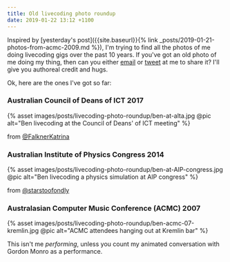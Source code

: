 ```yaml
---
title: Old livecoding photo roundup
date: 2019-01-22 13:12 +1100
---
```


Inspired by [yesterday's post]({{site.baseurl}}{% link
_posts/2019-01-21-photos-from-acmc-2009.md %}), I'm trying to find all the
photos of me doing livecoding gigs over the past 10 years. If you've got an old
photo of me doing my thing, then can you either
[email](mailto:ben.swift@anu.edu.au) or [tweet](https://twitter.com/benswift) at
me to share it? I'll give you authoreal credit and hugs.

Ok, here are the ones I've got so far:

### Australian Council of Deans of ICT 2017

{% asset images/posts/livecoding-photo-roundup/ben-at-alta.jpg @pic alt="Ben livecoding at the Council of Deans' of ICT meeting" %}

from [@FalknerKatrina](https://twitter.com/FalknerKatrina/status/854861227809361920)

### Australian Institute of Physics Congress 2014

{% asset images/posts/livecoding-photo-roundup/ben-at-AIP-congress.jpg @pic alt="Ben livecoding a physics simulation at AIP congress" %}

from [@starstoofondly](https://twitter.com/starstoofondly/status/542177320321024000)

### Australasian Computer Music Conference (ACMC) 2007

{% asset images/posts/livecoding-photo-roundup/ben-acmc-07-kremlin.jpg @pic alt="ACMC attendees hanging out at Kremlin bar" %}

This isn't me *performing*, unless you count my animated conversation with
Gordon Monro as a performance.

